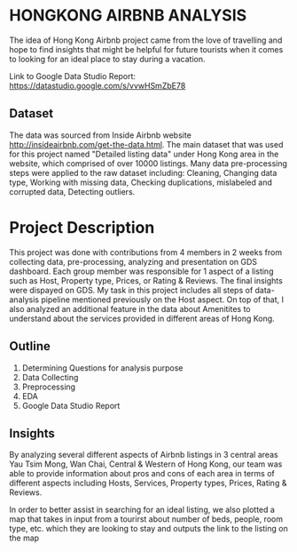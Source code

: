 #  HONGKONG AIRBNB ANALYSIS
The idea of Hong Kong Airbnb project came from the love of travelling and hope to find insights that might be helpful for future tourists when it comes to looking for an ideal place to stay during a vacation.

Link to Google Data Studio Report: https://datastudio.google.com/s/vvwHSmZbE78

## Dataset
The data was sourced from Inside Airbnb website http://insideairbnb.com/get-the-data.html.
The main dataset that was used for this project named "Detailed listing data" under Hong Kong area in the website, which comprised of over 10000 listings.
Many data pre-processing steps were applied to the raw dataset including: Cleaning, Changing data type, Working with missing data, Checking duplications, mislabeled and corrupted data, Detecting outliers.

# Project Description
This project was done with contributions from 4 members in 2 weeks from collecting data, pre-processing, analyzing and presentation on GDS dashboard. Each group member was responsible for 1 aspect of a listing such as Host, Property type, Prices, or Rating & Reviews. The final insights were dispayed on GDS. My task in this project includes all steps of data-analysis pipeline mentioned previously on the Host aspect. On top of that, I also analyzed an additional feature in the data about Amenitites to understand about the services provided in different areas of Hong Kong.

## Outline
1. Determining Questions for analysis purpose
2. Data Collecting
3. Preprocessing
4. EDA
5. Google Data Studio Report

## Insights
By analyzing several different aspects of Airbnb listings in 3 central areas Yau Tsim Mong, Wan Chai, Central & Western of Hong Kong, our team was able to provide information about pros and cons of each area in terms of different aspects including Hosts, Services, Property types, Prices, Rating & Reviews.

In order to better assist in searching for an ideal listing, we also plotted a map that takes in input from a tourirst about number of beds, people, room type, etc. which they are looking to stay and outputs the link to the listing on the map
